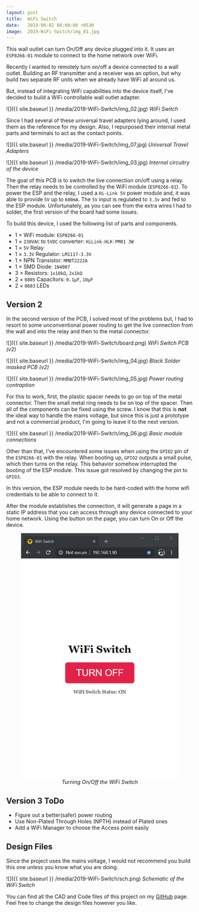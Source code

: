```yaml
---
layout: post
title:  WiFi Switch
date:   2019-06-02 08:00:00 +0530
image:  2019-WiFi-Switch/img_01.jpg
---
```

This wall outlet can turn On/Off any device plugged into it. It uses an `ESP8266-01` module to connect to the home network over WiFi.

Recently I wanted to remotely turn on/off a device connected to a wall outlet. Building an RF transmitter and a receiver was an option, but why build two separate RF units when we already have WiFi all around us.

But, instead of integrating WiFi capabilities into the device itself, I've decided to build a WiFi controllable wall outlet adapter.

![]({{ site.baseurl }} /media/2019-WiFi-Switch/img_02.jpg)
*WiFi Switch*

Since I had several of these universal travel adapters lying around, I used them as the reference for my design. Also, I repurposed their internal metal parts and terminals to act as the contact points. 

![]({{ site.baseurl }} /media/2019-WiFi-Switch/img_07.jpg)
*Universal Travel Adapters*

![]({{ site.baseurl }} /media/2019-WiFi-Switch/img_03.jpg)
*Internal circuitry of the device*

The goal of this PCB is to switch the live connection on/off using a relay. Then the relay needs to be controlled by the WiFi module (`ESP8266-01`). To power the ESP and the relay, I used a `Hi-Link 5V` power module and, it was able to provide `5V` up to `600mA`. The `5V` input is regulated to `3.3v` and fed to the ESP module. Unfortunately, as you can see from the extra wires I had to solder, the first version of the board had some issues.

To build this device, I used the following list of parts and components.

- 1 × WiFi module: `ESP8266-01` 
- 1 × `230VAC` to `5VDC` converter: `HiLink-HLK-PM01 3W`
- 1 × `5V` Relay
- 1 × `3.3V` Regulator: `LM1117-3.3V`
- 1 × NPN Transistor: `MMBT2222A`
- 1 × SMD Diode: `1N4007`
- 3 × Resistors: `1x10kΩ`, `2x1kΩ`
- 2 × `0805` Capacitors: `0.1μF`, `10μF`
- 2 × `0603` LEDs

## Version 2

In the second version of the PCB, I solved most of the problems but, I had to resort to some unconventional power routing to get the live connection from the wall and into the relay and then to the metal connector.

![]({{ site.baseurl }} /media/2019-WiFi-Switch/board.png)
*WiFi Switch PCB (v2)*

![]({{ site.baseurl }} /media/2019-WiFi-Switch/img_04.jpg)
*Black Solder masked PCB (v2)*

![]({{ site.baseurl }} /media/2019-WiFi-Switch/img_05.jpg)
*Power routing contraption*

For this to work, first, the plastic spacer needs to go on top of the metal connector. Then the small metal ring needs to be on top of the spacer. Then all of the components can be fixed using the screw. I know that this is **not** the ideal way to handle the mains voltage, but since this is just a prototype and not a commercial product, I'm going to leave it to the next version.

![]({{ site.baseurl }} /media/2019-WiFi-Switch/img_06.jpg)
*Basic module connections*

Other than that, I've encountered some issues when using the `GPIO2` pin of the `ESP8266-01` with the relay. When booting up, `GPIO2` outputs a small pulse, which then turns on the relay. This behavior somehow interrupted the booting of the ESP module. This issue got resolved by changing the pin to `GPIO3`.

In this version, the ESP module needs to be hard-coded with the home wifi credentials to be able to connect to it. 

After the module establishes the connection, it will generate a page in a static IP address that you can access through any device connected to your home network. Using the button on the page, you can turn On or Off the device.

<figure>
<center><img src="/media/2019-WiFi-Switch/UI.gif">
<figcaption><i>Turning On/Off the WiFi Switch</i></figcaption>
</center>
</figure>

## Version 3 ToDo

- Figure out a better(safer) power routing
- Use Non-Plated Through Holes (NPTH) instead of Plated ones
- Add a WiFi Manager to choose the Access point easily

## Design Files

Since the project uses the mains voltage, I would not recommend you build this one unless you know what you are doing.

![]({{ site.baseurl }} /media/2019-WiFi-Switch/sch.png)
*Schematic of the WiFi Switch*

You can find all the CAD and Code files of this project on my [GitHub](https://github.com/LKbrilliant/WiFi-Switch) page. Feel free to change the design files however you like.